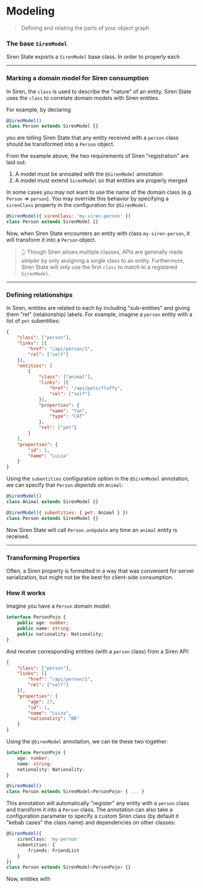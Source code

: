 # Modeling
> Defining and relating the parts of your object graph

### The base `SirenModel`
Siren State exports a `SirenModel` base class. In order to properly each

---

### Marking a domain model for Siren consumption
In Siren, the `class` is used to describe the "nature" of an entity. Siren State uses the `class` to correlate domain models with Siren entities.

For example, by declaring
```javascript
@SirenModel()
class Person extends SirenModel {}
```
you are telling Siren State that any entity received with a `person` class should be transformed into a `Person` object.

From the example above, the two requirements of Siren "registration" are laid out:
1. A model must be annoated with the `@SirenModel` annotation
2. A model must extend `SirenModel` so that entities are properly merged

In some cases you may not want to use the name of the domain class (e.g. `Person` => `person`). You may override this behavior by specifying a `sirenClass` property in the configuration for `@SirenModel`.

```javascript
@SirenModel({ sirenClass: 'my-siren-person' })
class Person extends SirenModel {}
```
Now, when Siren State encounters an entity with class `my-siren-person`, it will transform it into a `Person` object.


> 👆 Though Siren allows multiple classes, APIs are generally made simpler by only assigning a single class to an entity. Furthermore, Siren State will only use the first `class` to match to a registered `SirenModel`.

---

### Defining relationships
In Siren, entities are related to each by including "sub-entities" and giving them "rel" (relationship) labels. For example, imagine a `person`
entity with a list of `pet` subentities:

```json
{
    "class": ["person"],
    "links": [{
        "href": "/api/person/1",
        "rel": ["self"]
    }],
    "entities": [
        {
            "class": ["animal"],
            "links": [{
                "href": "/api/pets/fluffy",
                "rel": ["self"]
            }],
            "properties": {
                "name": "Yan",
                "type": "CAT"
            },
            "rel": ["pet"]
        }
    ],
    "properties": {
        "id": 1,
        "name": "Luiza"
    }
}
```

Using the `subentities` configuration option in the `@SirenModel` annotation, we can specify that `Person` _depends_ on `Animal`:

```javascript
@SirenModel()
class Animal extends SirenModel {}

@SirenModel({ subentities: { pet: Animal } })
class Person extends SirenModel {}
```
Now Siren State will call `Person.onUpdate` any time an `animal` entity is received.

---

### Transforming Properties
Often, a Siren property is formatted in a way that was convenient for server serialization, but might not be the best for client-side consumption.

### How it works
Imagine you have a `Person` domain model:

```typescript
interface PersonPojo {
    public age: number;
    public name: string;
    public nationality: Nationality;
}
```

And receive corresponding entities (with a `person` class) from a Siren API:

```json
{
    "class": ["person"],
    "links": [{
        "href": "/api/person/1",
        "rel": ["self"]
    }],
    "properties": {
        "age": 27,
        "id": 1,
        "name": "Luiza",
        "nationality": "BR"
    }
}
```

Using the `@SirenModel` annotation, we can tie these two together:

```typescript
interface PersonPojo {
    age: number;
    name: string;
    nationality: Nationality;
}

@SirenModel()
class Person extends SirenModel<PersonPojo> { ... }
```

This annotation will automatically "register" any entity with a `person` class and transform it into a `Person` class. The annotation can also take a configuration parameter to specify a custom Siren class (by default it "kebab cases" the class name) and dependencies on other classes:

```typescript
@SirenModel({
    sirenClass: 'my-person'
    subentities: {
        friends: FriendList
    }
})
class Person extends SirenModel<PersonPojo> {}
```

Now, entities with
